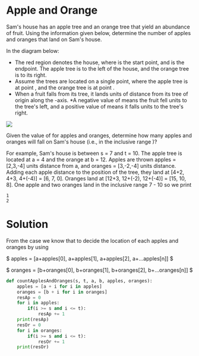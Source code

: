 # Apple and Orange 
Sam's house has an apple tree and an orange tree that yield an abundance of fruit. Using the information given below, determine the number of apples and oranges that land on Sam's house.

In the diagram below:

<ul>
<li>The red region denotes the house, where  is the start point, and  is the endpoint. The apple tree is to the left of the house, and the orange tree is to its right.
<li>Assume the trees are located on a single point, where the apple tree is at point , and the orange tree is at point .
<li>When a fruit falls from its tree, it lands  units of distance from its tree of origin along the -axis. *A negative value of  means the fruit fell  units to the tree's left, and a positive value of  means it falls  units to the tree's right. 
</ul>

<img src="https://s3.amazonaws.com/hr-challenge-images/25220/1474218925-f2a791d52c-Appleandorange2.png">

Given the value of  for  apples and  oranges, determine how many apples and oranges will fall on Sam's house (i.e., in the inclusive range )?

For example, Sam's house is between s = 7 and t = 10. The apple tree is located at a = 4  and the orange at b = 12. Apples are thrown apples = [2,3,-4] units distance from a, and oranges = [3,-2,-4] units distance. Adding each apple distance to the position of the tree, they land at [4+2, 4+3, 4+(-4)] = [6, 7, 0]. Oranges land at [12+3, 12+(-2), 12+(-4)] = [15, 10, 8]. One apple and two oranges land in the inclusive range 7 - 10 so we print

```
1 
2 
```

# Solution
From the case we know that to decide the location of each apples and oranges by using 

$
apples = [a+apples[0], a+apples[1], a+apples[2], a+...apples[n]]
$

$
oranges = [b+oranges[0], b+oranges[1], b+oranges[2], b+...oranges[n]]
$

```python
def countApplesAndOranges(s, t, a, b, apples, oranges):
    apples = [a + i for i in apples]
    oranges = [b + i for i in oranges]
    resAp = 0
    for i in apples:
        if(i >= s and i <= t):
            resAp += 1
    print(resAp)
    resOr = 0
    for i in oranges:
        if(i >= s and i <= t):
            resOr += 1
    print(resOr)
```
